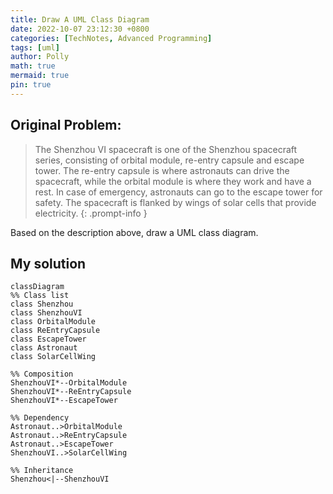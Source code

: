 ```yaml
---
title: Draw A UML Class Diagram
date: 2022-10-07 23:12:30 +0800
categories: [TechNotes, Advanced Programming]
tags: [uml]
author: Polly
math: true
mermaid: true
pin: true
---
```


## Original Problem:

> The Shenzhou VI spacecraft is one of the Shenzhou spacecraft series, consisting of orbital module, re-entry capsule and escape tower. The re-entry capsule is where astronauts can drive the spacecraft, while the orbital module is where they work and have a rest. In case of emergency, astronauts can go to the escape tower for safety. The spacecraft is flanked by wings of solar cells that provide electricity.
{: .prompt-info }

Based on the description above, draw a UML class diagram.

## My solution

```mermaid
classDiagram
%% Class list
class Shenzhou
class ShenzhouVI
class OrbitalModule
class ReEntryCapsule
class EscapeTower
class Astronaut
class SolarCellWing

%% Composition
ShenzhouVI*--OrbitalModule
ShenzhouVI*--ReEntryCapsule
ShenzhouVI*--EscapeTower

%% Dependency
Astronaut..>OrbitalModule
Astronaut..>ReEntryCapsule
Astronaut..>EscapeTower
ShenzhouVI..>SolarCellWing

%% Inheritance
Shenzhou<|--ShenzhouVI


```

